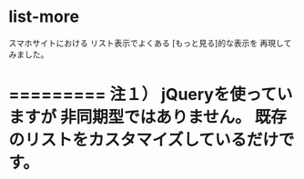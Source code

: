 list-more
=========

スマホサイトにおける
リスト表示でよくある
[もっと見る]的な表示を
再現してみました。

=========
注１）
	jQueryを使っていますが
	非同期型ではありません。
	既存のリストをカスタマイズしているだけです。
=========
